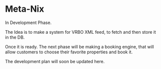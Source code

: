 # Meta-Nix


In Development Phase. 

The Idea is to make a system for VRBO XML feed, to fetch and then store it in the DB. 

Once it is ready. The next phase will be making a booking engine, that will allow customers to choose their favorite properties and book it. 

The development plan will soon be updated here. 
